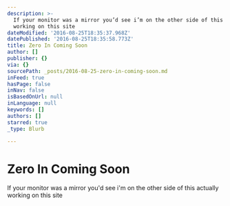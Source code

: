 ```yaml
---
description: >-
  If your monitor was a mirror you’d see i’m on the other side of this actually
  working on this site
dateModified: '2016-08-25T18:35:37.968Z'
datePublished: '2016-08-25T18:35:58.773Z'
title: Zero In Coming Soon
author: []
publisher: {}
via: {}
sourcePath: _posts/2016-08-25-zero-in-coming-soon.md
inFeed: true
hasPage: false
inNav: false
isBasedOnUrl: null
inLanguage: null
keywords: []
authors: []
starred: true
_type: Blurb

---
```

# Zero In Coming Soon

If your monitor was a mirror you'd see i'm on the other side of this actually working on this site